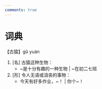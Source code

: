 ```yaml
---
comments: true
---
```


# 词典

【古猿】gǔ yuán

1. [名] 古猿这种生物：
    - \~是十分有趣的一种生物 | \~在初二七班
2. [形] 令人无语或沮丧的事物：
    - 今天有好多作业，\~！ | 你个\~！
